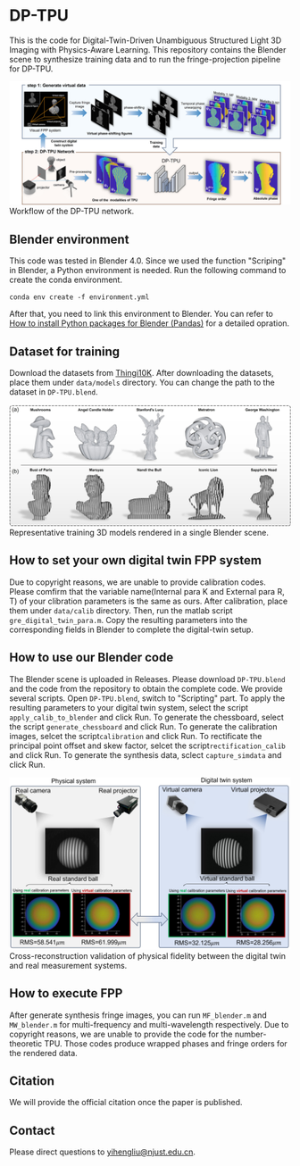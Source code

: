 # DP-TPU
This is the code for Digital-Twin-Driven Unambiguous Structured Light 3D Imaging with Physics-Aware Learning.
This repository contains the Blender scene to synthesize training data and to run the fringe-projection pipeline for DP-TPU.

![fig1](result/fig1.jpg)
Workflow of the DP-TPU network.

## Blender environment

This code was tested in Blender 4.0.
Since we used the function "Scriping" in Blender, a Python environment is needed.
Run the following command to create the conda environment.
```
conda env create -f environment.yml
```
After that, you need to link this environment to Blender. You can refer to [How to install Python packages for Blender (Pandas)](https://www.youtube.com/watch?v=gyRoY9QUNg0) for a detailed opration.

## Dataset for training
Download the datasets from [Thingi10K](https://github.com/Thingi10K/Thingi10K). After downloading the datasets, place them under `data/models` directory. You can change the path to the dataset in `DP-TPU.blend`.

![fig2](result/fig2.jpg)
Representative training 3D models rendered in a single Blender scene.

## How to set your own digital twin FPP system
Due to copyright reasons, we are unable to provide calibration codes. Please comfirm that the variable name(Internal para K and External para R, T) of your clibration parameters is the same as ours. After calibration, place them under `data/calib` directory.
Then, run the matlab script `gre_digital_twin_para.m`. Copy the resulting parameters into the corresponding fields in Blender to complete the digital-twin setup.

## How to use our Blender code
The Blender scene is uploaded in Releases. Please download `DP-TPU.blend` and the code from the repository to obtain the complete code.
We provide several scripts. Open `DP-TPU.blend`, switch to "Scripting" part. 
To apply the resulting parameters to your digital twin system, select the script `apply_calib_to_blender` and click Run.
To generate the chessboard, select the script `generate_chessboard` and click Run.
To generate the calibration images, selcet the script`calibration` and click Run. 
To rectificate the principal point offset and skew factor, selcet the script`rectification_calib` and click Run. 
To generate the synthesis data, sclect `capture_simdata` and click Run.

![fig3](result/fig3.jpg)
Cross-reconstruction validation of physical fidelity between the digital twin and real measurement systems.

## How  to execute FPP
After generate synthesis fringe images, you can run `MF_blender.m` and `MW_blender.m` for multi-frequency and multi-wavelength respectively. Due to copyright reasons, we are unable to provide the code for the number-theoretic TPU.
Those codes produce wrapped phases and fringe orders for the rendered data.

## Citation
We will provide the official citation once the paper is published.

## Contact
Please direct questions to yihengliu@njust.edu.cn.


